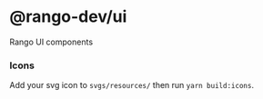 # @rango-dev/ui

Rango UI components

### Icons

Add your svg icon to `svgs/resources/` then run `yarn build:icons`.

